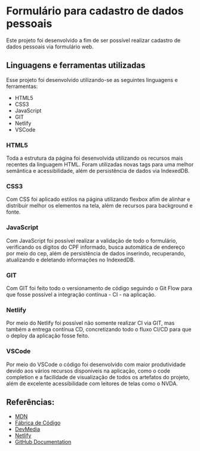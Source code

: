 # Formulário para cadastro de dados pessoais
Este projeto foi desenvolvido a fim de ser possível realizar cadastro de dados pessoais via formulário web.
## Linguagens e ferramentas utilizadas
Esse projeto foi desenvolvido utilizando-se as seguintes linguagens e ferramentas:
* HTML5
* CSS3
* JavaScript
* GIT
* Netlify
* VSCode
### HTML5
Toda a estrutura da página foi desenvolvida utilizando os recursos mais recentes da linguagem HTML.
Foram utilizadas novas tags para uma melhor semântica e acessibilidade, além de persistência de dados via IndexedDB.
### CSS3
Com CSS foi aplicado estilos na página utilizando flexbox afim de alinhar e distribuir melhor os elementos na tela, além de recursos para background e fonte.
### JavaScript
Com JavaScript foi possível realizar a validação de todo o formulário, verificando os dígitos do CPF informado, busca automática de endereço por meio do cep, além de persistência de dados inserindo, recuperando, atualizando e deletando informações no IndexedDB.
### GIT
Com GIT foi feito todo o versionamento de código seguindo o Git Flow para que fosse possível a integração contínua - CI - na aplicação.
### Netlify
Por meio do Netlify foi possível não somente realizar CI via GIT, mas também a entrega contínua CD, concretizando todo o fluxo CI/CD para que o deploy da aplicação fosse feito.
### VSCode
Por meio do VSCode o código foi desenvolvido com maior produtividade devido aos vários recursos disponíveis na aplicação, como o code completion e a facilidade de visualização de todos os artefatos do projeto, além de excelente acessibilidade com leitores de telas como o NVDA.
## Referências:
* [MDN](https://developer.mozilla.org/pt-BR/docs/Web/API/IndexedDB_API)
* [Fábrica de Código](https://www.fabricadecodigo.com/usando-indexeddb-em-apps-web)
* [DevMedia](https://www.devmedia.com.br/css3-flexbox-funcionamento-e-propriedades/29532)
* [Netlify](https://www.netlify.com)
* [GitHub Documentation](https://docs.github.com/en)

